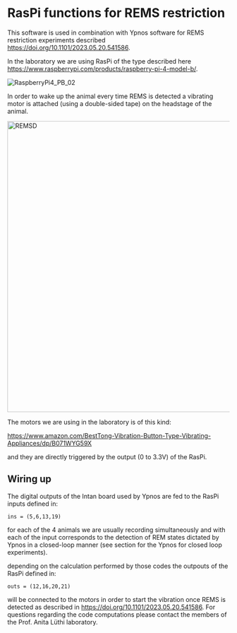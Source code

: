 # RasPi functions for REMS restriction 

This software is used in combination with Ypnos software for REMS restriction experiments described  https://doi.org/10.1101/2023.05.20.541586.

In the laboratory we are using RasPi of the type described here https://www.raspberrypi.com/products/raspberry-pi-4-model-b/.

![RaspberryPi4_PB_02](https://github.com/luthilab/IntanLuthiLab/assets/120734447/e2489b12-05f6-49a4-9a7a-151e911ba261)

In order to wake up the animal every time REMS is detected a vibrating motor is attached (using a double-sided tape) on the headstage of the animal. 

<img width="659" alt="REMSD" src="https://github.com/user-attachments/assets/7b73a244-667c-4adf-a4ed-4377709f2fc1">

The motors we are using in the laboratory is of this kind:

https://www.amazon.com/BestTong-Vibration-Button-Type-Vibrating-Appliances/dp/B071WYG59X

and they are directly triggered by the output (0 to 3.3V) of the RasPi. 

## Wiring up

The digital outputs of the Intan board used by Ypnos are fed to the RasPi inputs defined in:
```
ins = (5,6,13,19)
```
for each of the 4 animals we are usually recording simultaneously and with each of the input corresponds to the detection of REM  states dictated by Ypnos in a closed-loop manner (see section for the Ypnos for closed loop experiments).

depending on the calculation performed by those codes the outpouts of the RasPi defined in: 

```
outs = (12,16,20,21)
```
will be connected to the motors in order to start the vibration once REMS is detected as described in  https://doi.org/10.1101/2023.05.20.541586. For questions regarding the code computations please contact the members of the Prof. Anita Lüthi laboratory.
